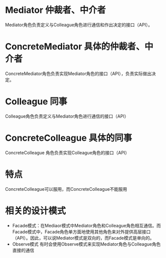 # Mediator 仲裁者、中介者

Mediator角色负责定义与Colleague角色进行通信和作出决定的接口（API）。

# ConcreteMediator 具体的仲裁者、中介者

ConcreteMediator角色负责实现Mediator角色的接口（API），负责实际做出决定。

# Colleague 同事

Colleague角色负责定义与Mediator角色进行通信的接口（API）

# ConcreteColleague 具体的同事

ConcreteColleague 角色负责实现Colleague角色的接口（API）

# 特点

ConcreteColleague可以服用，而ConcreteColleague不能服用

# 相关的设计模式

- Facade模式：在Mediaor模式中Mediator角色和Colleague角色相互通信。而Facade模式中，Facade角色单方面地使用其他角色来对外提供高层接口（API）。因此，可以说Mediator模式是双向的，而Facade模式是单向的。
- Observe模式 有时会使用Observe模式来实现Mediator角色与Colleague角色直接的通信